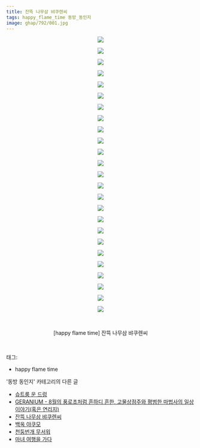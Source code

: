 ```yaml
---
title: 잔뜩 나무삼 뱌쿠렌씨
tags: happy_flame_time 동방_동인지
image: ghap/792/001.jpg
---
```

<div class="article">
<p style="text-align: center; clear: none; float: none;"><img src="{{ site.nasurl }}/ghap/792/001.jpg"/></p>
<p style="text-align: center; clear: none; float: none;"><img src="{{ site.nasurl }}/ghap/792/002.jpg"/></p>
<p style="text-align: center; clear: none; float: none;"><img src="{{ site.nasurl }}/ghap/792/003.jpg"/></p>
<p style="text-align: center; clear: none; float: none;"><img src="{{ site.nasurl }}/ghap/792/004.jpg"/></p>
<p style="text-align: center; clear: none; float: none;"><img src="{{ site.nasurl }}/ghap/792/005.jpg"/></p>
<p style="text-align: center; clear: none; float: none;"><img src="{{ site.nasurl }}/ghap/792/006.jpg"/></p>
<p style="text-align: center; clear: none; float: none;"><img src="{{ site.nasurl }}/ghap/792/007.jpg"/></p>
<p style="text-align: center; clear: none; float: none;"><img src="{{ site.nasurl }}/ghap/792/008.jpg"/></p>
<p style="text-align: center; clear: none; float: none;"><img src="{{ site.nasurl }}/ghap/792/009.jpg"/></p>
<p style="text-align: center; clear: none; float: none;"><img src="{{ site.nasurl }}/ghap/792/010.jpg"/></p>
<p style="text-align: center; clear: none; float: none;"><img src="{{ site.nasurl }}/ghap/792/011.jpg"/></p>
<p style="text-align: center; clear: none; float: none;"><img src="{{ site.nasurl }}/ghap/792/012.jpg"/></p>
<p style="text-align: center; clear: none; float: none;"><img src="{{ site.nasurl }}/ghap/792/013.jpg"/></p>
<p style="text-align: center; clear: none; float: none;"><img src="{{ site.nasurl }}/ghap/792/014.jpg"/></p>
<p style="text-align: center; clear: none; float: none;"><img src="{{ site.nasurl }}/ghap/792/015.jpg"/></p>
<p style="text-align: center; clear: none; float: none;"><img src="{{ site.nasurl }}/ghap/792/016.jpg"/></p>
<p style="text-align: center; clear: none; float: none;"><img src="{{ site.nasurl }}/ghap/792/017.jpg"/></p>
<p style="text-align: center; clear: none; float: none;"><img src="{{ site.nasurl }}/ghap/792/018.jpg"/></p>
<p style="text-align: center; clear: none; float: none;"><img src="{{ site.nasurl }}/ghap/792/019.jpg"/></p>
<p style="text-align: center; clear: none; float: none;"><img src="{{ site.nasurl }}/ghap/792/020.jpg"/></p>
<p style="text-align: center; clear: none; float: none;"><img src="{{ site.nasurl }}/ghap/792/021.jpg"/></p>
<p style="text-align: center; clear: none; float: none;"><img src="{{ site.nasurl }}/ghap/792/022.jpg"/></p>
<p style="text-align: center; clear: none; float: none;"><img src="{{ site.nasurl }}/ghap/792/023.jpg"/></p>
<p style="text-align: center; clear: none; float: none;"><img src="{{ site.nasurl }}/ghap/792/024.jpg"/></p>
<p style="text-align: center; clear: none; float: none;"><img src="{{ site.nasurl }}/ghap/792/025.jpg"/></p>
<p style="text-align: center; clear: none; float: none;"><br/></p>
<p style="text-align: center; clear: none; float: none;">[happy flame time] 잔뜩 나무삼 뱌쿠렌씨</p>
<p><br/></p>
</div><div class="tagTrail">
<p>태그: </p>
<ul>
<li>happy flame time</li>
</ul>
</div><div class="another">
<p>'동방 동인지' 카테고리의 다른 글</p>
<ul>
<li><a href="/2016-07-10-ghap_794">슈트룸 운 드렁</a></li>
<li><a href="/2016-07-10-ghap_793">GERANIUM - 8월의 풍로초처럼 흔하디 흔한, 고물상점주와 평범한 마법사의 일상이야기(혹은 연리지)</a></li>
<li><a href="/2016-07-10-ghap_792">잔뜩 나무삼 뱌쿠렌씨</a></li>
<li><a href="/2016-07-09-ghap_791">백옥 야쿠모</a></li>
<li><a href="/2016-07-09-ghap_790">천둥번개 무서워</a></li>
<li><a href="/2016-07-09-ghap_789">마녀 여행을 가다</a></li>
</ul>
</div><div class="cb_module cb_fluid">
<div class="cb_wrt cb_profile">
</div><!-- commentList close -->
</div>